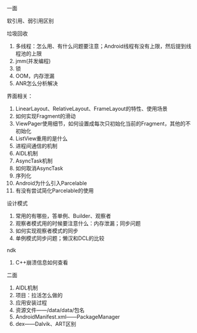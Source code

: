 一面

软引用、弱引用区别

垃圾回收

1. 多线程：怎么用、有什么问题要注意；Android线程有没有上限，然后提到线程池的上限
2. jmm(并发编程)
3. 锁
4. OOM，内存泄漏
5. ANR怎么分析解决

界面相关：

1. LinearLayout、RelativeLayout、FrameLayout的特性、使用场景
2. 如何实现Fragment的滑动
3. ViewPager使用细节，如何设置成每次只初始化当前的Fragment，其他的不初始化
4. ListView重用的是什么
5. 进程间通信的机制
6. AIDL机制
7. AsyncTask机制
8. 如何取消AsyncTask
9. 序列化
10. Android为什么引入Parcelable
11. 有没有尝试简化Parcelable的使用

设计模式
1. 常用的有哪些，答单例、Builder、观察者
2. 观察者模式用的时候要注意什么：内存泄漏；同步问题
3. 如何实现观察者模式的同步
4. 单例模式同步问题；懒汉和DCL的比较

ndk
1. C++崩溃信息如何查看

二面
1. AIDL机制
2. 项目：拉活怎么做的
3. 应用安装过程
5. 资源文件——/data/data/包名
7. AndroidManifest.xml——PackageManager
8. dex——Dalvik、ART区别


